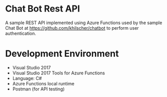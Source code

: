 # Chat Bot Rest API
A sample REST API implemented using Azure Functions used by the sample Chat Bot at https://github.com/khilscher/chatbot to perform user authentication.

# Development Environment
- Visual Studio 2017
- Visual Studio 2017 Tools for Azure Functions 
- Language: C#
- Azure Functions local runtime
- Postman (for API testing)
